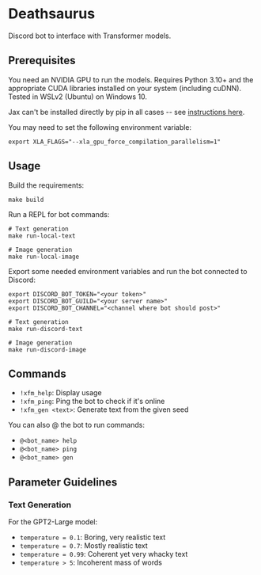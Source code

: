 # Deathsaurus

Discord bot to interface with Transformer models.

## Prerequisites

You need an NVIDIA GPU to run the models. Requires Python 3.10+ and the appropriate CUDA libraries installed on your system (including cuDNN). Tested in WSLv2 (Ubuntu) on Windows 10.

Jax can't be installed directly by pip in all cases -- see [instructions here](https://github.com/google/jax#installation).

You may need to set the following environment variable:

```
export XLA_FLAGS="--xla_gpu_force_compilation_parallelism=1"
```

## Usage

Build the requirements:

    make build

Run a REPL for bot commands:

    # Text generation
    make run-local-text

    # Image generation
    make run-local-image

Export some needed environment variables and run the bot connected to Discord:

    export DISCORD_BOT_TOKEN="<your token>"
    export DISCORD_BOT_GUILD="<your server name>"
    export DISCORD_BOT_CHANNEL="<channel where bot should post>"

    # Text generation
    make run-discord-text

    # Image generation
    make run-discord-image

## Commands

- `!xfm_help`: Display usage
- `!xfm_ping`: Ping the bot to check if it's online
- `!xfm_gen <text>`: Generate text from the given seed

You can also @ the bot to run commands:

- `@<bot_name> help`
- `@<bot_name> ping`
- `@<bot_name> gen`

## Parameter Guidelines

### Text Generation

For the GPT2-Large model:

- `temperature = 0.1`: Boring, very realistic text
- `temperature = 0.7`: Mostly realistic text
- `temperature = 0.99`: Coherent yet very whacky text
- `temperature > 5`: Incoherent mass of words
